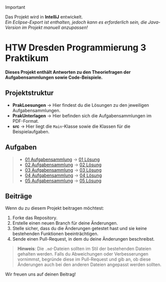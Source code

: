 > [!IMPORTANT]
> Das Projekt wird in **IntelliJ** entwickelt.\
> *Ein Eclipse-Export ist enthalten, jedoch kann es erforderlich sein, die Java-Version im Projekt manuell anzupassen!*

# HTW Dresden Programmierung 3 Praktikum
**Dieses Projekt enthält Antworten zu den Theoriefragen der Aufgabensammlungen sowie Code-Beispiele.**

## Projektstruktur
* **PrakLoesungen** &rarr; Hier findest du die Lösungen zu den jeweiligen Aufgabensammlungen.
* **PrakUnterlagen** &rarr; Hier befinden sich die Aufgabensammlungen im PDF-Format.
* **src** &rarr; Hier liegt die `Main`-Klasse sowie die Klassen für die Beispielaufgaben.

## Aufgaben
> * [01 Aufgabensammlung](PrakUnterlagen/01%20Aufgabensammlung.pdf) &rarr; [01 Lösung](PrakLoesungen/01%20Loesung.md)
> * [02 Aufgabensammlung](PrakUnterlagen/02%20Aufgabensammlung.pdf) &rarr; [02 Lösung](PrakLoesungen/02%20Loesung.md)
> * [03 Aufgabensammlung](PrakUnterlagen/03%20Aufgabensammlung.pdf) &rarr; [03 Lösung](PrakLoesungen/03%20Loesung.md)
> * [04 Aufgabensammlung](PrakUnterlagen/04%20Aufgabensammlung.pdf) &rarr; [04 Lösung](PrakLoesungen/04%20Loesung.md)
> * [05 Aufgabensammlung](PrakUnterlagen/05%20Aufgabensammlung.pdf) &rarr; [05 Lösung](PrakLoesungen/05%20Loesung.md)

## Beiträge
Wenn du zu diesem Projekt beitragen möchtest:
1. Forke das Repository.
2. Erstelle einen neuen Branch für deine Änderungen.
3. Stelle sicher, dass du die Änderungen getestet hast und sie keine bestehenden Funktionen beeinträchtigen.
4. Sende einen Pull-Request, in dem du deine Änderungen beschreibst.

> **Hinweis**: Die `.md`-Dateien sollten im Stil der bestehenden Dateien gehalten werden. Falls du Abweichungen oder Verbesserungen vornimmst, begründe diese im Pull-Request und gib an, ob diese Änderungen auch bei den anderen Dateien angepasst werden sollten.

Wir freuen uns auf deinen Beitrag!



